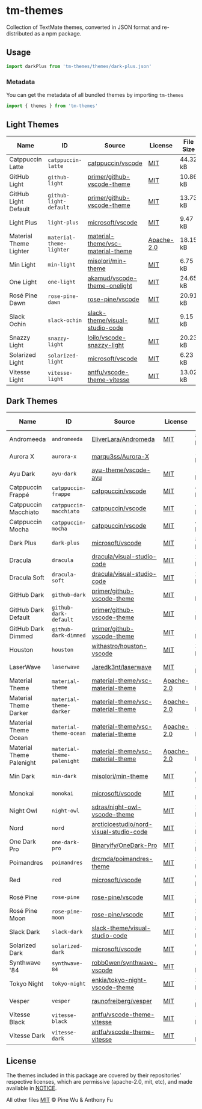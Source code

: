 # tm-themes

Collection of TextMate themes, converted in JSON format and re-distributed as a npm package.

## Usage

```ts
import darkPlus from 'tm-themes/themes/dark-plus.json'
```

### Metadata

You can get the metadata of all bundled themes by importing `tm-themes`

```ts
import { themes } from 'tm-themes'
```

<!--list-start-->

## Light Themes

| Name | ID | Source | License | File Size |
| ---- | -- | ------ | ------- | --------- |
| Catppuccin Latte | `catppuccin-latte` | [catppuccin/vscode](https://github.com/catppuccin/vscode/blob/09c0aaf208c740221b62b6e031dd909b36eb6b88/packages/catppuccin-vsc/package.json) | [MIT](https://raw.githubusercontent.com/catppuccin/vscode/main/LICENSE) | 44.32 kB |
| GitHub Light | `github-light` | [primer/github-vscode-theme](https://github.com/primer/github-vscode-theme/blob/f47b83f1acebb7fba4a3ec0bdb9385f85e6e8aa1/src/theme.js) | [MIT](https://raw.githubusercontent.com/primer/github-vscode-theme/main/LICENSE) | 10.86 kB |
| GitHub Light Default | `github-light-default` | [primer/github-vscode-theme](https://github.com/primer/github-vscode-theme/blob/f47b83f1acebb7fba4a3ec0bdb9385f85e6e8aa1/src/theme.js) | [MIT](https://raw.githubusercontent.com/primer/github-vscode-theme/main/LICENSE) | 13.73 kB |
| Light Plus | `light-plus` | [microsoft/vscode](https://github.com/microsoft/vscode/blob/cc4775f55aff152db2417dfaaddc643ee90b31f9/extensions/theme-defaults/themes/light_plus.json) | [MIT](https://raw.githubusercontent.com/microsoft/vscode/main/LICENSE.txt) | 9.47 kB |
| Material Theme Lighter | `material-theme-lighter` | [material-theme/vsc-material-theme](https://github.com/material-theme/vsc-material-theme/blob/f09de7a2970defaed43d8e293b4d3ac4e350e71b/src/material.theme.config.ts) | [Apache-2.0](https://raw.githubusercontent.com/material-theme/vsc-material-theme/main/LICENSE) | 18.15 kB |
| Min Light | `min-light` | [misolori/min-theme](https://github.com/misolori/min-theme/blob/4641b5d395b9a3506572ec717e80ae8c7cdaae2a/themes/min-light.json) | [MIT](https://raw.githubusercontent.com/miguelsolorio/min-theme/master/LICENSE) | 6.75 kB |
| One Light | `one-light` | [akamud/vscode-theme-onelight](https://github.com/akamud/vscode-theme-onelight/blob/f1ff6b87c6379a22b34354bbf64d355cd2adc611/themes/OneLight.json) | [MIT](https://raw.githubusercontent.com/akamud/vscode-theme-onelight/master/LICENSE) | 24.65 kB |
| Rosé Pine Dawn | `rose-pine-dawn` | [rose-pine/vscode](https://github.com/rose-pine/vscode/blob/a36bb5866f161d5346d16fbe33f5ad8136ef6a1b/themes/rose-pine-dawn-color-theme.json) | [MIT](https://raw.githubusercontent.com/rose-pine/vscode/main/license) | 20.91 kB |
| Slack Ochin | `slack-ochin` | [slack-theme/visual-studio-code](https://github.com/slack-theme/visual-studio-code/blob/572452d0da20d384858b28ad14e110ee5daac411/themes/ochin.json) | [MIT](https://raw.githubusercontent.com/slack-theme/visual-studio-code/master/License) | 9.15 kB |
| Snazzy Light | `snazzy-light` | [loilo/vscode-snazzy-light](https://github.com/loilo/vscode-snazzy-light/blob/516646af7e1a114871698ce9090182c582899c71/themes/Snazzy-Light-color-theme.json) | [MIT](https://raw.githubusercontent.com/loilo/vscode-snazzy-light/master/LICENSE) | 20.23 kB |
| Solarized Light | `solarized-light` | [microsoft/vscode](https://github.com/microsoft/vscode/blob/f605341af6b083f2b6d9c853d882b96955c690b7/extensions/theme-solarized-light/themes/solarized-light-color-theme.json) | [MIT](https://raw.githubusercontent.com/microsoft/vscode/main/LICENSE.txt) | 6.23 kB |
| Vitesse Light | `vitesse-light` | [antfu/vscode-theme-vitesse](https://github.com/antfu/vscode-theme-vitesse/blob/87561d1ad04f22eeaa4f13debb0cb806aa3bbdab/themes/vitesse-light.json) | [MIT](https://raw.githubusercontent.com/antfu/vscode-theme-vitesse/main/LICENSE) | 13.02 kB |

## Dark Themes

| Name | ID | Source | License | File Size |
| ---- | -- | ------ | ------- | --------- |
| Andromeeda | `andromeeda` | [EliverLara/Andromeda](https://github.com/EliverLara/Andromeda/blob/94008ecde515dd2306e51d60fbb965bca2a516ad/themes/Andromeda-color-theme.json) | [MIT](https://raw.githubusercontent.com/EliverLara/Andromeda/master/LICENSE.md) | 8.59 kB |
| Aurora X | `aurora-x` | [marqu3ss/Aurora-X](https://github.com/marqu3ss/Aurora-X/blob/118727efadf48872adcd81f6c00be580097d6592/themes/Aurora%20X-color-theme.json) |  | 13.28 kB |
| Ayu Dark | `ayu-dark` | [ayu-theme/vscode-ayu](https://github.com/ayu-theme/vscode-ayu/blob/798bc07c1ac7faccab57081042ba9a16621cdde4/ayu-dark.json) | [MIT](https://raw.githubusercontent.com/ayu-theme/vscode-ayu/master/LICENSE) | 14.54 kB |
| Catppuccin Frappé | `catppuccin-frappe` | [catppuccin/vscode](https://github.com/catppuccin/vscode/blob/09c0aaf208c740221b62b6e031dd909b36eb6b88/packages/catppuccin-vsc/package.json) | [MIT](https://raw.githubusercontent.com/catppuccin/vscode/main/LICENSE) | 44.32 kB |
| Catppuccin Macchiato | `catppuccin-macchiato` | [catppuccin/vscode](https://github.com/catppuccin/vscode/blob/09c0aaf208c740221b62b6e031dd909b36eb6b88/packages/catppuccin-vsc/package.json) | [MIT](https://raw.githubusercontent.com/catppuccin/vscode/main/LICENSE) | 44.33 kB |
| Catppuccin Mocha | `catppuccin-mocha` | [catppuccin/vscode](https://github.com/catppuccin/vscode/blob/09c0aaf208c740221b62b6e031dd909b36eb6b88/packages/catppuccin-vsc/package.json) | [MIT](https://raw.githubusercontent.com/catppuccin/vscode/main/LICENSE) | 44.32 kB |
| Dark Plus | `dark-plus` | [microsoft/vscode](https://github.com/microsoft/vscode/blob/cc4775f55aff152db2417dfaaddc643ee90b31f9/extensions/theme-defaults/themes/dark_plus.json) | [MIT](https://raw.githubusercontent.com/microsoft/vscode/main/LICENSE.txt) | 8.64 kB |
| Dracula | `dracula` | [dracula/visual-studio-code](https://github.com/dracula/visual-studio-code/blob/61743d6ea21cde34d9ad1009ec784ffe6f5e457c/src/dracula.yml) | [MIT](https://raw.githubusercontent.com/dracula/visual-studio-code/master/LICENSE) | 20.51 kB |
| Dracula Soft | `dracula-soft` | [dracula/visual-studio-code](https://github.com/dracula/visual-studio-code/blob/61743d6ea21cde34d9ad1009ec784ffe6f5e457c/src/dracula.yml) | [MIT](https://raw.githubusercontent.com/dracula/visual-studio-code/master/LICENSE) | 20.52 kB |
| GitHub Dark | `github-dark` | [primer/github-vscode-theme](https://github.com/primer/github-vscode-theme/blob/f47b83f1acebb7fba4a3ec0bdb9385f85e6e8aa1/src/theme.js) | [MIT](https://raw.githubusercontent.com/primer/github-vscode-theme/main/LICENSE) | 11.08 kB |
| GitHub Dark Default | `github-dark-default` | [primer/github-vscode-theme](https://github.com/primer/github-vscode-theme/blob/f47b83f1acebb7fba4a3ec0bdb9385f85e6e8aa1/src/theme.js) | [MIT](https://raw.githubusercontent.com/primer/github-vscode-theme/main/LICENSE) | 14.00 kB |
| GitHub Dark Dimmed | `github-dark-dimmed` | [primer/github-vscode-theme](https://github.com/primer/github-vscode-theme/blob/f47b83f1acebb7fba4a3ec0bdb9385f85e6e8aa1/src/theme.js) | [MIT](https://raw.githubusercontent.com/primer/github-vscode-theme/main/LICENSE) | 14.00 kB |
| Houston | `houston` | [withastro/houston-vscode](https://github.com/withastro/houston-vscode/blob/d297233be95e3f8fdecc22e4ffa92bb0e7265592/themes/houston.json) | [MIT](https://raw.githubusercontent.com/withastro/houston-vscode/main/LICENSE) | 34.53 kB |
| LaserWave | `laserwave` | [Jaredk3nt/laserwave](https://github.com/Jaredk3nt/laserwave/blob/f768285c659425fbb6ec5642085df4902f8a8d92/themes/LaserWave-color-theme.json) | [MIT](https://raw.githubusercontent.com/Jaredk3nt/laserwave/master/LICENSE) | 11.17 kB |
| Material Theme | `material-theme` | [material-theme/vsc-material-theme](https://github.com/material-theme/vsc-material-theme/blob/f09de7a2970defaed43d8e293b4d3ac4e350e71b/src/material.theme.config.ts) | [Apache-2.0](https://raw.githubusercontent.com/material-theme/vsc-material-theme/main/LICENSE) | 18.13 kB |
| Material Theme Darker | `material-theme-darker` | [material-theme/vsc-material-theme](https://github.com/material-theme/vsc-material-theme/blob/f09de7a2970defaed43d8e293b4d3ac4e350e71b/src/material.theme.config.ts) | [Apache-2.0](https://raw.githubusercontent.com/material-theme/vsc-material-theme/main/LICENSE) | 18.14 kB |
| Material Theme Ocean | `material-theme-ocean` | [material-theme/vsc-material-theme](https://github.com/material-theme/vsc-material-theme/blob/f09de7a2970defaed43d8e293b4d3ac4e350e71b/src/material.theme.config.ts) | [Apache-2.0](https://raw.githubusercontent.com/material-theme/vsc-material-theme/main/LICENSE) | 18.14 kB |
| Material Theme Palenight | `material-theme-palenight` | [material-theme/vsc-material-theme](https://github.com/material-theme/vsc-material-theme/blob/f09de7a2970defaed43d8e293b4d3ac4e350e71b/src/material.theme.config.ts) | [Apache-2.0](https://raw.githubusercontent.com/material-theme/vsc-material-theme/main/LICENSE) | 18.15 kB |
| Min Dark | `min-dark` | [misolori/min-theme](https://github.com/misolori/min-theme/blob/4641b5d395b9a3506572ec717e80ae8c7cdaae2a/themes/min-dark.json) | [MIT](https://raw.githubusercontent.com/miguelsolorio/min-theme/master/LICENSE) | 6.08 kB |
| Monokai | `monokai` | [microsoft/vscode](https://github.com/microsoft/vscode/blob/f605341af6b083f2b6d9c853d882b96955c690b7/extensions/theme-monokai/themes/monokai-color-theme.json) | [MIT](https://raw.githubusercontent.com/microsoft/vscode/main/LICENSE.txt) | 7.60 kB |
| Night Owl | `night-owl` | [sdras/night-owl-vscode-theme](https://github.com/sdras/night-owl-vscode-theme/blob/33ef8e835fde5df592dddeec63bc0c80d073bc24/themes/Night%20Owl-color-theme.json) | [MIT](https://raw.githubusercontent.com/sdras/night-owl-vscode-theme/main/LICENSE) | 28.02 kB |
| Nord | `nord` | [arcticicestudio/nord-visual-studio-code](https://github.com/arcticicestudio/nord-visual-studio-code/blob/27045851c5154fe2d9b116e7491c596cdcd72275/themes/nord-color-theme.json) | [MIT](https://raw.githubusercontent.com/nordtheme/visual-studio-code/develop/license) | 26.04 kB |
| One Dark Pro | `one-dark-pro` | [Binaryify/OneDark-Pro](https://github.com/Binaryify/OneDark-Pro/blob/37492751be5cb02bed4c3bf4f1938f075bc6ce6b/themes/OneDark-Pro.json) | [MIT](https://raw.githubusercontent.com/Binaryify/OneDark-Pro/master/LICENSE.txt) | 32.54 kB |
| Poimandres | `poimandres` | [drcmda/poimandres-theme](https://github.com/drcmda/poimandres-theme/blob/574213aba50e3a46a95fa86a69025a0fae046a8a/themes/poimandres-color-theme.json) | [MIT](https://raw.githubusercontent.com/drcmda/poimandres-theme/main/LICENSE) | 32.65 kB |
| Red | `red` | [microsoft/vscode](https://github.com/microsoft/vscode/blob/f605341af6b083f2b6d9c853d882b96955c690b7/extensions/theme-red/themes/Red-color-theme.json) | [MIT](https://raw.githubusercontent.com/microsoft/vscode/main/LICENSE.txt) | 6.02 kB |
| Rosé Pine | `rose-pine` | [rose-pine/vscode](https://github.com/rose-pine/vscode/blob/a36bb5866f161d5346d16fbe33f5ad8136ef6a1b/themes/rose-pine-color-theme.json) | [MIT](https://raw.githubusercontent.com/rose-pine/vscode/main/license) | 20.90 kB |
| Rosé Pine Moon | `rose-pine-moon` | [rose-pine/vscode](https://github.com/rose-pine/vscode/blob/a36bb5866f161d5346d16fbe33f5ad8136ef6a1b/themes/rose-pine-moon-color-theme.json) | [MIT](https://raw.githubusercontent.com/rose-pine/vscode/main/license) | 20.91 kB |
| Slack Dark | `slack-dark` | [slack-theme/visual-studio-code](https://github.com/slack-theme/visual-studio-code/blob/28cd093d2aac9bfe0d3b96d468efa73a1d6639c2/themes/dark-mode.json) | [MIT](https://raw.githubusercontent.com/slack-theme/visual-studio-code/master/License) | 8.84 kB |
| Solarized Dark | `solarized-dark` | [microsoft/vscode](https://github.com/microsoft/vscode/blob/f605341af6b083f2b6d9c853d882b96955c690b7/extensions/theme-solarized-dark/themes/solarized-dark-color-theme.json) | [MIT](https://raw.githubusercontent.com/microsoft/vscode/main/LICENSE.txt) | 6.59 kB |
| Synthwave '84 | `synthwave-84` | [robb0wen/synthwave-vscode](https://github.com/robb0wen/synthwave-vscode/blob/7eaf45c07650295625e1e5ea73274fc50f9ea3c1/themes/synthwave-color-theme.json) | [MIT](https://raw.githubusercontent.com/robb0wen/synthwave-vscode/master/LICENSE) | 13.65 kB |
| Tokyo Night | `tokyo-night` | [enkia/tokyo-night-vscode-theme](https://github.com/enkia/tokyo-night-vscode-theme/blob/26465cb6086201916e284acef1b4bcca927f30e8/themes/tokyo-night-color-theme.json) | [MIT](https://raw.githubusercontent.com/enkia/tokyo-night-vscode-theme/master/LICENSE.txt) | 32.81 kB |
| Vesper | `vesper` | [raunofreiberg/vesper](https://github.com/raunofreiberg/vesper/blob/ef652b41ec5303892b1172d90fa4184ae6399a04/themes/Vesper-dark-color-theme.json) | [MIT](https://raw.githubusercontent.com/raunofreiberg/vesper/main/LICENSE.md) | 12.31 kB |
| Vitesse Black | `vitesse-black` | [antfu/vscode-theme-vitesse](https://github.com/antfu/vscode-theme-vitesse/blob/87561d1ad04f22eeaa4f13debb0cb806aa3bbdab/themes/vitesse-black.json) | [MIT](https://raw.githubusercontent.com/antfu/vscode-theme-vitesse/main/LICENSE) | 13.08 kB |
| Vitesse Dark | `vitesse-dark` | [antfu/vscode-theme-vitesse](https://github.com/antfu/vscode-theme-vitesse/blob/87561d1ad04f22eeaa4f13debb0cb806aa3bbdab/themes/vitesse-dark.json) | [MIT](https://raw.githubusercontent.com/antfu/vscode-theme-vitesse/main/LICENSE) | 13.16 kB |
<!--list-end-->

## License

The themes included in this package are covered by their repositories’ respective licenses, which are permissive (apache-2.0, mit, etc), and made available in [NOTICE](./NOTICE).

All other files [MIT](./LICENSE) © Pine Wu & Anthony Fu
